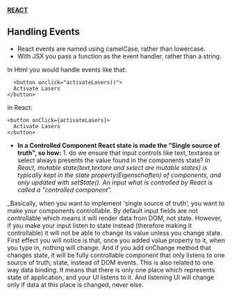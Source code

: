 [**REACT**](react.md)


## Handling Events


* React events are named using camelCase, rather than lowercase.
* With JSX you pass a function as the event handler, rather than a string.

In Html you would handle events like that:

      <button onclick="activateLasers()">
      Activate Lasers
    </button>
    
In React:

    <button onClick={activateLasers}>
      Activate Lasers
    </button>


* **In a Controlled Component React state is made the "Single source of truth", so how:**
      1. do we ensure that input controls like text, textarea or select always presents the value found in the components state?
      _In React, mutable state(text,textare and select are mutable states) is typically kept in the state property(Eigenschaften) of components, and only updated with setState(). An input what is controlled by React is called a "controlled component"._
      
_Basically, when you want to implement 'single source of truth', you want to make your components controllable.
By default input fields are not controllable which means it will render data from DOM, not state.
However, if you make your input listen to state instead (therefore making it controllable) it will not be able to change its value unless you change state.
First effect you will notice is that, once you added value property to it, when you type in, nothing will change. And if you add onChange method that changes state, it will be fully controllable component that only listens to one source of truth; state, instead of DOM events.
This is also related to one way data binding. It means that there is only one place which represents state of application, and your UI listens to it. And listening UI will change only if data at this place is changed, never else.

